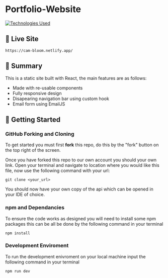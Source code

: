 # **Portfolio-Website**

[![Technologies Used](https://skillicons.dev/icons?i=js,html,css,react,vite,git)](https://skillicons.dev)

## 🔴 **Live Site**
```
https://cam-bloom.netlify.app/
```

## 📝 **Summary**

This is a static site built with React, the main features are as follows:

- Made with re-usable components
- Fully responsive design
- Disapearing navigation bar using custom hook
- Email form using EmailJS

## 🚀 **Getting Started**

### GitHub Forking and Cloning

To get started you must first **fork** this repo, do this by the "fork" button on the top right of the screen.

Once you have forked this repo to our own account you should your own link. Open your terminal and navigate to location where you would like this file, now use the following command with your url:

```
git clone <your_url>
```

You should now have your own copy of the api which can be opened in your IDE of choice.

### npm and Dependancies

To ensure the code works as designed you will need to install some npm packages this can be all be done by the following command in your terminal

```
npm install
```

### Development Enviroment

To run the development enivroment on your local machine input the following command in your terminal 

```
npm run dev
```